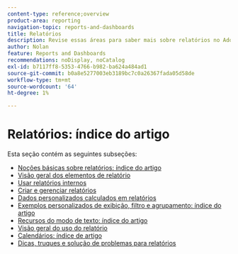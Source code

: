 ```yaml
---
content-type: reference;overview
product-area: reporting
navigation-topic: reports-and-dashboards
title: Relatórios
description: Revise essas áreas para saber mais sobre relatórios no Adobe Workfront.
author: Nolan
feature: Reports and Dashboards
recommendations: noDisplay, noCatalog
exl-id: b7117ff8-5353-4766-b982-ba624a484ad1
source-git-commit: b0a8e5277003eb3189bc7c0a26367fada05d58de
workflow-type: tm+mt
source-wordcount: '64'
ht-degree: 1%

---
```


# Relatórios: índice do artigo

<!-- Audited: 1/2024 -->

Esta seção contém as seguintes subseções:

* [Noções básicas sobre relatórios: índice do artigo](../../reports-and-dashboards/reports/reporting/reporting-basics.md)
* [Visão geral dos elementos de relatório](../../reports-and-dashboards/reports/reporting-elements/reporting-elements-overview.md)
* [Usar relatórios internos](../../reports-and-dashboards/reports/using-built-in-reports/use-built-in-reports.md)
* [Criar e gerenciar relatórios](../../reports-and-dashboards/reports/creating-and-managing-reports/create-manage-reports.md)
* [Dados personalizados calculados em relatórios](../../reports-and-dashboards/reports/calc-cstm-data-reports/calculated-custom-data-reports.md)
* [Exemplos personalizados de exibição, filtro e agrupamento: índice do artigo](../../reports-and-dashboards/reports/custom-view-filter-grouping-samples/custom-view-filter-grouping-samples.md)
* [Recursos do modo de texto: índice do artigo](../../reports-and-dashboards/reports/text-mode/text-mode-resources.md)
* [Visão geral do uso do relatório](../../reports-and-dashboards/reports/report-usage/report-usage-overview.md)
* [Calendários: índice de artigo](../../reports-and-dashboards/reports/calendars/calendars.md)
* [Dicas, truques e solução de problemas para relatórios](../../reports-and-dashboards/reports/tips-tricks-and-troubleshooting/tips-troubleshooting-reports.md)
